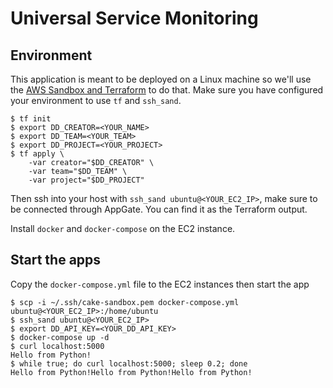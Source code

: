 # Universal Service Monitoring

## Environment

This application is meant to be deployed on a Linux machine so we'll use the [AWS Sandbox and Terraform](https://datadoghq.atlassian.net/wiki/spaces/TS/pages/346557463/AWS+Sandbox+Account) to do that. Make sure you have configured your environment to use `tf` and `ssh_sand`.
```shell
$ tf init
$ export DD_CREATOR=<YOUR_NAME>
$ export DD_TEAM=<YOUR_TEAM>
$ export DD_PROJECT=<YOUR_PROJECT>
$ tf apply \
    -var creator="$DD_CREATOR" \
    -var team="$DD_TEAM" \
    -var project="$DD_PROJECT"
```

Then ssh into your host with `ssh_sand ubuntu@<YOUR_EC2_IP>`, make sure to be connected through AppGate. You can find it as the Terraform output.

Install `docker` and `docker-compose` on the EC2 instance.

## Start the apps

Copy the `docker-compose.yml` file to the EC2 instances then start the app
```shell
$ scp -i ~/.ssh/cake-sandbox.pem docker-compose.yml ubuntu@<YOUR_EC2_IP>:/home/ubuntu
$ ssh_sand ubuntu@<YOUR_EC2_IP>
$ export DD_API_KEY=<YOUR_DD_API_KEY>
$ docker-compose up -d
$ curl localhost:5000
Hello from Python!
$ while true; do curl localhost:5000; sleep 0.2; done
Hello from Python!Hello from Python!Hello from Python!
```